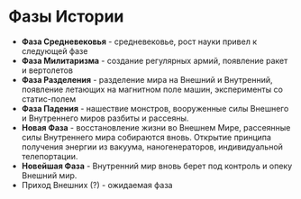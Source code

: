 # Фазы Истории

* **Фаза Средневековья** - средневековье, рост науки привел к следующей фазе
* **Фаза Милитаризма** - создание регулярных армий, появление ракет и вертолетов
* **Фаза Разделения** - разделение мира на Внешний и Внутренний, появление летающих на магнитном поле машин, эксперименты со статис-полем
* **Фаза Падения** - нашествие монстров, вооруженные силы Внешнего и Внутреннего миров разбиты и рассеяны.
* **Новая Фаза** - восстановление жизни во Внешнем Мире, рассеянные силы Внутреннего мира собираются вновь. Открытие принципа получения энергии из вакуума, наногенераторов, индивидуальной телепортации.
* **Новейшая Фаза** - Внутренний мир вновь берет под контроль и опеку Внешний мир.
* Приход Внешних (?) - ожидаемая фаза
